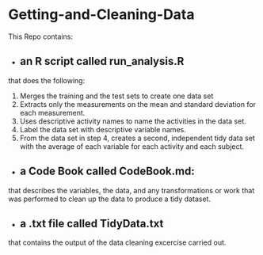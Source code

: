 # Getting-and-Cleaning-Data

This Repo contains:
- ##  an R script called run_analysis.R 
that does the following:

1. Merges the training and the test sets to create one data set
2. Extracts only the measurements on the mean and standard deviation for each measurement. 
3. Uses descriptive activity names to name the activities in the data set.
4. Label the data set with descriptive variable names.
5. From the data set in step 4, creates a second, independent tidy data set with the average of each variable for each activity and each subject.

- ## a Code Book called CodeBook.md:
that describes the variables, the data, and any transformations or work that was performed to clean up the data to produce a tidy dataset.

- ## a .txt file called TidyData.txt
that contains the output of the data cleaning excercise carried out.

